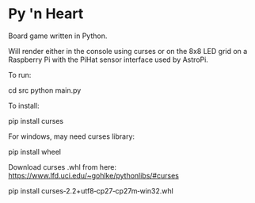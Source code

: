 # Py 'n Heart


Board game written in Python.

Will render either in the console using curses or on the 8x8 LED grid on a Raspberry Pi with the PiHat sensor interface used by AstroPi.


To run:

  cd src
  python main.py


To install:

  pip install curses

For windows, may need curses library:

  pip install wheel

Download curses .whl from here: https://www.lfd.uci.edu/~gohlke/pythonlibs/#curses

  pip install curses‑2.2+utf8‑cp27‑cp27m‑win32.whl